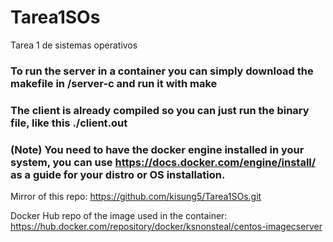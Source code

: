 # Tarea1SOs
Tarea 1 de sistemas operativos

### To run the server in a container you can simply download the makefile in /server-c and run it with make
### The client is already compiled so you can just run the binary file, like this ./client.out

### (Note) You need to have the docker engine installed in your system, you can use https://docs.docker.com/engine/install/ as a guide for your distro or OS installation.

Mirror of this repo: https://github.com/kisung5/Tarea1SOs.git

Docker Hub repo of the image used in the container: https://hub.docker.com/repository/docker/ksnonsteal/centos-imagecserver
